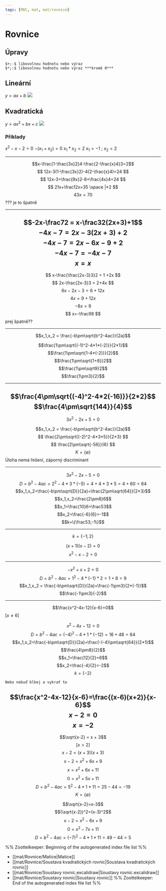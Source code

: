 ```yaml
---
tags: [MOC, mat, mat/rovnice]
---
```

# Rovnice
## Úpravy
```ad-sentence
$+;-$ libovolnou hodnotu nebo výraz
$*;:$ libovolnou hodnotu nebo výraz ***kromě 0***
```

## Lineární
$y = ax + b$
![](Pasted%20image%2020211112103252.png)
## Kvadratická
$y = ax^2 + bx + c$
![](Pasted%20image%2020211112103236.png)
### Příklady
$x^2-x-2=0$
$-(x_1+x_2)=0$
$x_1*x_2=2$
$x_1 = -1$ ; $x_2 = 2$



---
$$x-\frac{1-\frac{3x}2}4-\frac{2-\frac{x}4}3=2$$
$$
12x-3(1-\frac{3x}2)-4(2-\frac{x}4)=24
$$
$$
12x-3+\frac{9x}2-8+\frac{4x}4=24
$$
$$
21x+\frac12x=35 \space |*2
$$
$$
43x=70
$$
??? je to špatně

---



$$-2x-\frac72 = x-\frac32(2x+3)+1$$
$$
-4x-7=2x-3(2x+3)+2
$$
$$
-4x-7=2x-6x-9+2
$$
$$
-4x-7=-4x-7
$$
$$
x=x
$$
---

$$
x-\frac{\frac{2x-3}3}2 = 1 +2x
$$
$$
2x-\frac{2x-3}3 = 2+4x
$$
$$
6x-2x-3=6+12x
$$
$$
4x=9+12x
$$
$$
-8x=9
$$
$$
x=-\frac98
$$
prej špatně??

---

$$x_1,x_2 = \frac{-b\pm\sqrt{b^2-4ac}}{2a}$$

$$\frac{1\pm\sqrt{(-1)^2-4*1*(-2)}}{2*1}$$
$$\frac{1\pm\sqrt{1-4*(-2)}}{2}$$
$$\frac{1\pm\sqrt{1+8}}2$$
$$\frac{1\pm\sqrt9}2$$
$$\frac{1\pm3}{2}$$

---
$$\frac{4\pm\sqrt{(-4)^2-4*2(-16)}}{2*2}$$
$$\frac{4\pm\sqrt{144}}{4}$$
---

$$
3x^2 - 2x + 5 = 0
$$


$$x_1,x_2 = \frac{-b\pm\sqrt{b^2-4ac}}{2a}$$
$$
\frac{2\pm\sqrt{(-2)^2-4*3*5}}{2*3}
$$
$$
\frac{2\pm\sqrt{-56}}{6}
$$
$$K=\{\emptyset\}$$
Úloha nemá řešení, záporný discriminant

---
$$3x^2-2x-5=0$$
$$D=b^2-4ac=2^2-4*3*(-5)=4+4*3*5=4+60=64$$
$$x_1,x_2=\frac{-b\pm\sqrt{D}}{2a}=\frac{2\pm\sqrt{64}}{2*3}$$
$$x_1,x_2=\frac{2\pm8}6$$
$$x_1=\frac{10}6=\frac53$$
$$x_2=\frac{-6}{6}=-1$$
$$k=\{\frac53;-1\}$$

---

$$k=\{-1;2\}$$

$$(x+1)(x-2)=0$$
$$x^2-x-2=0$$

---
$$-x^2+x+2=0$$
$$D=b^2-4ac=1^2-4*(-1)*2=1+8=9$$
$$x_1,x_2 = \frac{-b\pm\sqrt{D}}{2a}=\frac{-1\pm3}{2*(-1)}$$
$$\frac{-1\pm3}{-2}$$

---

$$\frac{x^2-4x-12}{x-6}=0$$
$[x\neq6]$

$$x^2-4x-12=0$$
$$D=b^2-4ac=(-4)^2-4*1*(-12)=16+48=64$$
$$x_1,x_2=\frac{-b\pm\sqrt{D}}{2a}=\frac{-(-4)\pm\sqrt{64}}{2*1}$$
$$\frac{4\pm8}{2}$$
$$x_1=\frac{12}{2}=6$$
$$x_2=\frac{-4}{2}=-2$$
$$k=\{-2\}$$
```ad-sentence
Nebo nebuď blbej a vykrať to
```

$$\frac{x^2-4x-12}{x-6}=\frac{(x-6)(x+2)}{x-6}$$
$$x-2=0$$
$$x=-2$$
---

$$\sqrt{x-2} = x + 3$$
$$[x > 2]$$
$$x-2=(x+3)(x+3)$$
$$x-2=x^2+6x+9$$
$$x=x^2+6x+11$$
$$0=x^2+5x+11$$
$$D=b^2-4ac=5^2-4*1*11=25-44=-19$$
$$K=\{\emptyset\}$$

$$\sqrt{x-2}=x-3$$
$$(\sqrt{x-2})^2=(x-3)^2$$
$$x-2=x^2-6x+9$$
$$0=x^2-7x+11$$
$$D=b^2-4ac=(-7)^2-4*1*11=49-44=5$$


%% Zoottelkeeper: Beginning of the autogenerated index file list  %%
-  [[mat/Rovnice/Matice|Matice]]
-  [[mat/Rovnice/Soustava kvadratických rovnic|Soustava kvadratických rovnic]]
-  [[mat/Rovnice/Soustavy rovnic.excalidraw|Soustavy rovnic.excalidraw]]
-  [[mat/Rovnice/Soustavy rovnic|Soustavy rovnic]]
%% Zoottelkeeper: End of the autogenerated index file list  %%
